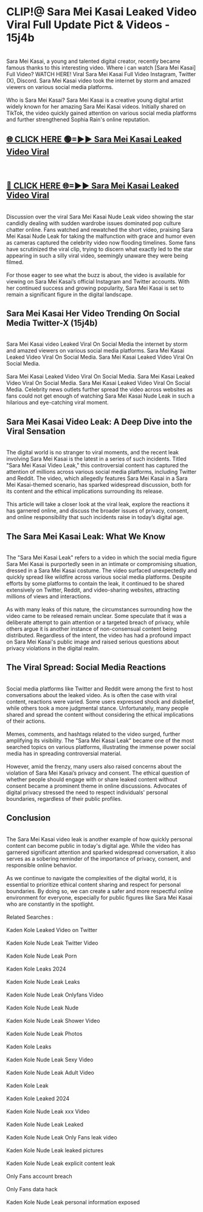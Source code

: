 # CLIP!@ Sara Mei Kasai Leaked Video Viral Full Update Pict & Videos - 15j4b
<br>
Sara Mei Kasai, a young and talented digital creator, recently became famous thanks to this interesting video. Where i can watch [Sara Mei Kasai] Full Video? WATCH HERE! Viral Sara Mei Kasai Full Video Instagram, Twitter (X), Discord. Sara Mei Kasai video took the internet by storm and amazed viewers on various social media platforms.
<br><br>
Who is Sara Mei Kasai? Sara Mei Kasai is a creative young digital artist widely known for her amazing Sara Mei Kasai videos. Initially shared on TikTok, the video quickly gained attention on various social media platforms and further strengthened Sophia Rain's online reputation.
<br>
<h2><a href="https://bestclip.site?title=Sara_Mei_Kasai">🌐 CLICK HERE 🟢=►► Sara Mei Kasai Leaked Video Viral</a></h2>
<br>
<h2><a href="https://bestclip.site?title=Sara_Mei_Kasai">🔴 CLICK HERE 🌐=►► Sara Mei Kasai Leaked Video Viral</a></h2>
<br>
Discussion over the viral Sara Mei Kasai Nude Leak video showing the star candidly dealing with sudden wardrobe issues dominated pop culture chatter online. Fans watched and rewatched the short video, praising Sara Mei Kasai Nude Leak for taking the malfunction with grace and humor even as cameras captured the celebrity video now flooding timelines. Some fans have scrutinized the viral clip, trying to discern what exactly led to the star appearing in such a silly viral video, seemingly unaware they were being filmed.
<br><br>
For those eager to see what the buzz is about, the video is available for viewing on Sara Mei Kasai’s official Instagram and Twitter accounts. With her continued success and growing popularity, Sara Mei Kasai is set to remain a significant figure in the digital landscape.
<br>
<h2>Sara Mei Kasai Her Video Trending On Social Media Twitter-X (15j4b)</h2>
<br>
Sara Mei Kasai video Leaked Viral On Social Media the internet by storm and amazed viewers on various social media platforms. Sara Mei Kasai Leaked Video Viral On Social Media. Sara Mei Kasai Leaked Video Viral On Social Media.
<br><br>
Sara Mei Kasai Leaked Video Viral On Social Media. Sara Mei Kasai Leaked Video Viral On Social Media. Sara Mei Kasai Leaked Video Viral On Social Media. Celebrity news outlets further spread the video across websites as fans could not get enough of watching Sara Mei Kasai Nude Leak in such a hilarious and eye-catching viral moment.
<br>
<h2>Sara Mei Kasai Video Leak: A Deep Dive into the Viral Sensation</h2>
<br>
The digital world is no stranger to viral moments, and the recent leak involving Sara Mei Kasai is the latest in a series of such incidents. Titled "Sara Mei Kasai Video Leak," this controversial content has captured the attention of millions across various social media platforms, including Twitter and Reddit. The video, which allegedly features Sara Mei Kasai in a Sara Mei Kasai-themed scenario, has sparked widespread discussion, both for its content and the ethical implications surrounding its release.
<br><br>
This article will take a closer look at the viral leak, explore the reactions it has garnered online, and discuss the broader issues of privacy, consent, and online responsibility that such incidents raise in today’s digital age.
<br>
<h2>The Sara Mei Kasai Leak: What We Know</h2>
<br>
The "Sara Mei Kasai Leak" refers to a video in which the social media figure Sara Mei Kasai is purportedly seen in an intimate or compromising situation, dressed in a Sara Mei Kasai costume. The video surfaced unexpectedly and quickly spread like wildfire across various social media platforms. Despite efforts by some platforms to contain the leak, it continued to be shared extensively on Twitter, Reddit, and video-sharing websites, attracting millions of views and interactions.
<br><br>
As with many leaks of this nature, the circumstances surrounding how the video came to be released remain unclear. Some speculate that it was a deliberate attempt to gain attention or a targeted breach of privacy, while others argue it is another instance of non-consensual content being distributed. Regardless of the intent, the video has had a profound impact on Sara Mei Kasai's public image and raised serious questions about privacy violations in the digital realm.
<br>
<h2>The Viral Spread: Social Media Reactions</h2>
<br>
Social media platforms like Twitter and Reddit were among the first to host conversations about the leaked video. As is often the case with viral content, reactions were varied. Some users expressed shock and disbelief, while others took a more judgmental stance. Unfortunately, many people shared and spread the content without considering the ethical implications of their actions.
<br><br>
Memes, comments, and hashtags related to the video surged, further amplifying its visibility. The "Sara Mei Kasai Leak" became one of the most searched topics on various platforms, illustrating the immense power social media has in spreading controversial material.
<br><br>
However, amid the frenzy, many users also raised concerns about the violation of Sara Mei Kasai’s privacy and consent. The ethical question of whether people should engage with or share leaked content without consent became a prominent theme in online discussions. Advocates of digital privacy stressed the need to respect individuals' personal boundaries, regardless of their public profiles.
<br>
<h2>Conclusion</h2>
<br>
The Sara Mei Kasai video leak is another example of how quickly personal content can become public in today's digital age. While the video has garnered significant attention and sparked widespread conversation, it also serves as a sobering reminder of the importance of privacy, consent, and responsible online behavior.
<br><br>
As we continue to navigate the complexities of the digital world, it is essential to prioritize ethical content sharing and respect for personal boundaries. By doing so, we can create a safer and more respectful online environment for everyone, especially for public figures like Sara Mei Kasai who are constantly in the spotlight.
<br><br>
Related Searches :
<br><br>
Kaden Kole Leaked Video on Twitter
<br><br>
Kaden Kole Nude Leak Twitter Video
<br><br>
Kaden Kole Nude Leak Porn
<br><br>
Kaden Kole Leaks 2024
<br><br>
Kaden Kole Nude Leak Leaks
<br><br>
Kaden Kole Nude Leak Onlyfans Video
<br><br>
Kaden Kole Nude Leak Nude
<br><br>
Kaden Kole Nude Leak Shower Video
<br><br>
Kaden Kole Nude Leak Photos
<br><br>
Kaden Kole Leaks
<br><br>
Kaden Kole Nude Leak Sexy Video
<br><br>
Kaden Kole Nude Leak Adult Video
<br><br>
Kaden Kole Leak
<br><br>
Kaden Kole Leaked 2024
<br><br>
Kaden Kole Nude Leak xxx Video
<br><br>
Kaden Kole Nude Leak Leaked
<br><br>
Kaden Kole Nude Leak Only Fans leak video
<br><br>
Kaden Kole Nude Leak leaked pictures
<br><br>
Kaden Kole Nude Leak explicit content leak
<br><br>
Only Fans account breach
<br><br>
Only Fans data hack
<br><br>
Kaden Kole Nude Leak personal information exposed